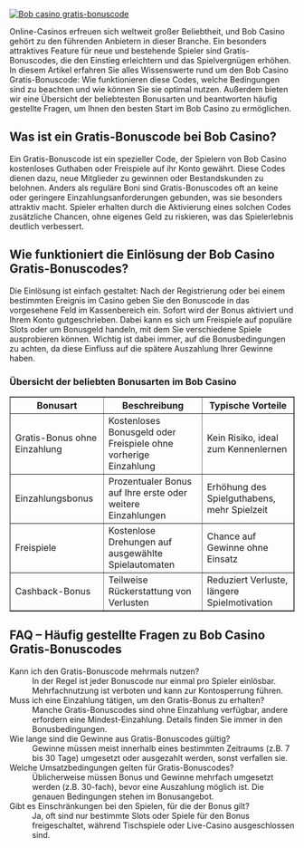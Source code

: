 [![Bob casino gratis-bonuscode](https://123-caf.pages.dev/gitsignup.png)](https://vrmoo.ru/Bt82HjjY)

<div>     <p>Online-Casinos erfreuen sich weltweit großer Beliebtheit, und Bob Casino gehört zu den führenden Anbietern in dieser Branche. Ein besonders attraktives Feature für neue und bestehende Spieler sind Gratis-Bonuscodes, die den Einstieg erleichtern und das Spielvergnügen erhöhen. In diesem Artikel erfahren Sie alles Wissenswerte rund um den Bob Casino Gratis-Bonuscode: Wie funktionieren diese Codes, welche Bedingungen sind zu beachten und wie können Sie sie optimal nutzen. Außerdem bieten wir eine Übersicht der beliebtesten Bonusarten und beantworten häufig gestellte Fragen, um Ihnen den besten Start im Bob Casino zu ermöglichen.</p>        <h2>Was ist ein Gratis-Bonuscode bei Bob Casino?</h2>     <p>Ein Gratis-Bonuscode ist ein spezieller Code, der Spielern von Bob Casino kostenloses Guthaben oder Freispiele auf ihr Konto gewährt. Diese Codes dienen dazu, neue Mitglieder zu gewinnen oder Bestandskunden zu belohnen. Anders als reguläre Boni sind Gratis-Bonuscodes oft an keine oder geringere Einzahlungsanforderungen gebunden, was sie besonders attraktiv macht. Spieler erhalten durch die Aktivierung eines solchen Codes zusätzliche Chancen, ohne eigenes Geld zu riskieren, was das Spielerlebnis deutlich verbessert.</p>        <h2>Wie funktioniert die Einlösung der Bob Casino Gratis-Bonuscodes?</h2>     <p>Die Einlösung ist einfach gestaltet: Nach der Registrierung oder bei einem bestimmten Ereignis im Casino geben Sie den Bonuscode in das vorgesehene Feld im Kassenbereich ein. Sofort wird der Bonus aktiviert und Ihrem Konto gutgeschrieben. Dabei kann es sich um Freispiele auf populäre Slots oder um Bonusgeld handeln, mit dem Sie verschiedene Spiele ausprobieren können. Wichtig ist dabei immer, auf die Bonusbedingungen zu achten, da diese Einfluss auf die spätere Auszahlung Ihrer Gewinne haben.</p>        <h3>Übersicht der beliebten Bonusarten im Bob Casino</h3>     <table border="1" cellpadding="5" cellspacing="0">       <thead>         <tr>           <th>Bonusart</th>           <th>Beschreibung</th>           <th>Typische Vorteile</th>         </tr>       </thead>       <tbody>         <tr>           <td>Gratis-Bonus ohne Einzahlung</td>           <td>Kostenloses Bonusgeld oder Freispiele ohne vorherige Einzahlung</td>           <td>Kein Risiko, ideal zum Kennenlernen</td>         </tr>         <tr>           <td>Einzahlungsbonus</td>           <td>Prozentualer Bonus auf Ihre erste oder weitere Einzahlungen</td>           <td>Erhöhung des Spielguthabens, mehr Spielzeit</td>         </tr>         <tr>           <td>Freispiele</td>           <td>Kostenlose Drehungen auf ausgewählte Spielautomaten</td>           <td>Chance auf Gewinne ohne Einsatz</td>         </tr>         <tr>           <td>Cashback-Bonus</td>           <td>Teilweise Rückerstattung von Verlusten</td>           <td>Reduziert Verluste, längere Spielmotivation</td>         </tr>       </tbody>     </table>        <h2>FAQ – Häufig gestellte Fragen zu Bob Casino Gratis-Bonuscodes</h2>     <dl>       <dt>Kann ich den Gratis-Bonuscode mehrmals nutzen?</dt>       <dd>In der Regel ist jeder Bonuscode nur einmal pro Spieler einlösbar. Mehrfachnutzung ist verboten und kann zur Kontosperrung führen.</dd>          <dt>Muss ich eine Einzahlung tätigen, um den Gratis-Bonus zu erhalten?</dt>       <dd>Manche Gratis-Bonuscodes sind ohne Einzahlung verfügbar, andere erfordern eine Mindest-Einzahlung. Details finden Sie immer in den Bonusbedingungen.</dd>          <dt>Wie lange sind die Gewinne aus Gratis-Bonuscodes gültig?</dt>       <dd>Gewinne müssen meist innerhalb eines bestimmten Zeitraums (z.B. 7 bis 30 Tage) umgesetzt oder ausgezahlt werden, sonst verfallen sie.</dd>          <dt>Welche Umsatzbedingungen gelten für Gratis-Bonuscodes?</dt>       <dd>Üblicherweise müssen Bonus und Gewinne mehrfach umgesetzt werden (z.B. 30-fach), bevor eine Auszahlung möglich ist. Die genauen Bedingungen stehen im Bonusangebot.</dd>          <dt>Gibt es Einschränkungen bei den Spielen, für die der Bonus gilt?</dt>       <dd>Ja, oft sind nur bestimmte Slots oder Spiele für den Bonus freigeschaltet, während Tischspiele oder Live-Casino ausgeschlossen sind.</dd>     </dl>   </div>